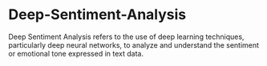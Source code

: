 # Deep-Sentiment-Analysis
Deep Sentiment Analysis refers to the use of deep learning techniques, particularly deep neural networks, to analyze and understand the sentiment or emotional tone expressed in text data.
